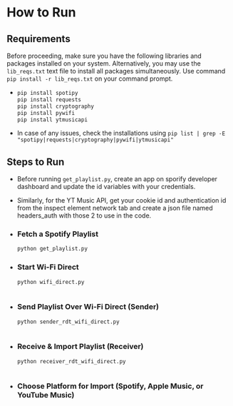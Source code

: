# **How to Run**
## **Requirements**
Before proceeding, make sure you have the following libraries and packages installed on your system.
Alternatively, you may use the `lib_reqs.txt` text file to install all packages simultaneously.
Use command `pip install -r lib_reqs.txt` on your command prompt.
- ```sh
  pip install spotipy
  pip install requests
  pip install cryptography
  pip install pywifi
  pip install ytmusicapi
- In case of any issues, check the installations using `pip list | grep -E "spotipy|requests|cryptography|pywifi|ytmusicapi"`

## **Steps to Run**

  - Before running `get_playlist.py`, create an app on sporify developer dashboard and update the id variables with your credentials.
  - Similarly, for the YT Music API, get your cookie id and authentication id from the inspect element network tab and create a json file named headers_auth with those 2 to use in the code.
      
   - ### **Fetch a Spotify Playlist**
      ```sh
      python get_playlist.py

  - ### **Start Wi-Fi Direct**  
      ```sh
      python wifi_direct.py
   
   - ### **Send Playlist Over Wi-Fi Direct (Sender)**
     ```sh
     python sender_rdt_wifi_direct.py
   
   - ### **Receive & Import Playlist (Receiver)**
     ```sh
     python receiver_rdt_wifi_direct.py
   
   - ### **Choose Platform for Import** (Spotify, Apple Music, or YouTube Music)
